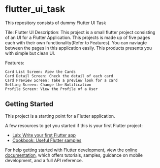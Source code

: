 # flutter_ui_task
This repository consists of dummy Flutter UI Task

Tile: Flutter UI Description: This project is a small flutter project consisting of an UI for a Flutter Application. This projects is made up of five pages each with their own functionality(Refer to Features). You can naviagte between the pages in this application easily. This products presents you with simple but clean UI.

Features:

    Card List Screen: View the Cards
    Card Detail Screen: Check the detail of each card
    Card Preview Screen: Take a preview look for a card
    Setting Screen: Change the Notification
    Profile Screen: View the Profile of a User

## Getting Started

This project is a starting point for a Flutter application.

A few resources to get you started if this is your first Flutter project:

- [Lab: Write your first Flutter app](https://docs.flutter.dev/get-started/codelab)
- [Cookbook: Useful Flutter samples](https://docs.flutter.dev/cookbook)

For help getting started with Flutter development, view the
[online documentation](https://docs.flutter.dev/), which offers tutorials,
samples, guidance on mobile development, and a full API reference.
